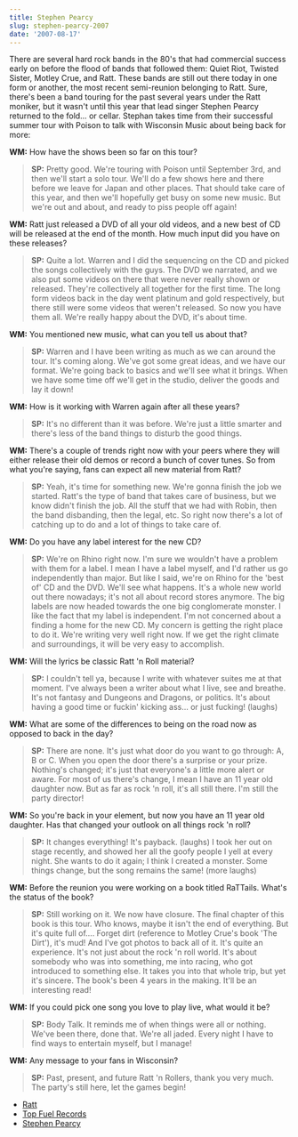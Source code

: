 ```yaml
---
title: Stephen Pearcy
slug: stephen-pearcy-2007
date: '2007-08-17'
---
```


There are several hard rock bands in the 80's that had commercial success early on before the flood of bands that followed them: Quiet Riot, Twisted Sister, Motley Crue, and Ratt. These bands are still out there today in one form or another, the most recent semi-reunion belonging to Ratt. Sure, there's been a band touring for the past several years under the Ratt moniker, but it wasn't until this year that lead singer Stephen Pearcy returned to the fold… or cellar. Stephan takes time from their successful summer tour with Poison to talk with Wisconsin Music about being back for more:

**WM:**
How have the shows been so far on this tour?

> **SP:** Pretty good. We're touring with Poison until September 3rd, and then we'll start a solo tour. We'll do a few shows here and there before we leave for Japan and other places. That should take care of this year, and then we'll hopefully get busy on some new music. But we're out and about, and ready to piss people off again!

**WM:**
Ratt just released a DVD of all your old videos, and a new best of CD will be released at the end of the month. How much input did you have on these releases? 

> **SP:**
Quite a lot. Warren and I did the sequencing on the CD and picked the songs collectively with the guys. The DVD we narrated, and we also put some videos on there that were never really shown or released. They're collectively all together for the first time. The long form videos back in the day went platinum and gold respectively, but there still were some videos that weren't released. So now you have them all. We're really happy about the DVD, it's about time.

**WM:**
You mentioned new music, what can you tell us about that?

> **SP:** Warren and I have been writing as much as we can around the tour. It's coming along. We've got some great ideas, and we have our format. We're going back to basics and we'll see what it brings. When we have some time off we'll get in the studio, deliver the goods and lay it down!

**WM:**
How is it working with Warren again after all these years?

> **SP:** It's no different than it was before. We're just a little smarter and there's less of the band things to disturb the good things. 

**WM:**
There's a couple of trends right now with your peers where they will either release their old demos or record a bunch of cover tunes. So from what you're saying, fans can expect all new material from Ratt? 

> **SP:** Yeah, it's time for something new. We're gonna finish the job we started. Ratt's the type of band that takes care of business, but we know didn't finish the job. All the stuff that we had with Robin, then the band disbanding, then the legal, etc. So right now there's a lot of catching up to do and a lot of things to take care of.

**WM:**
Do you have any label interest for the new CD?

> **SP:** We're on Rhino right now. I'm sure we wouldn't have a problem with them for a label. I mean I have a label myself, and I'd rather us go independently than major. But like I said, we're on Rhino for the 'best of' CD and the DVD. We'll see what happens. It's a whole new world out there nowadays; it's not all about record stores anymore. The big labels are now headed towards the one big conglomerate monster. I like the fact that my label is independent. I'm not concerned about a finding a home for the new CD. My concern is getting the right place to do it. We're writing very well right now. If we get the right climate and surroundings, it will be very easy to accomplish.

**WM:**
Will the lyrics be classic Ratt 'n Roll material?

> **SP:** I couldn't tell ya, because I write with whatever suites me at that moment. I've always been a writer about what I live, see and breathe. It's not fantasy and Dungeons and Dragons, or politics. It's about having a good time or fuckin' kicking ass... or just fucking! (laughs) 

**WM:**
What are some of the differences to being on the road now as opposed to back in the day?

> **SP:** There are none. It's just what door do you want to go through: A, B or C. When you open the door there's a surprise or your prize. Nothing's changed; it's just that everyone's a little more alert or aware. For most of us there's change, I mean I have an 11 year old daughter now. But as far as rock 'n roll, it's all still there. I'm still the party director!

**WM:**
So you're back in your element, but now you have an 11 year old daughter. Has that changed your outlook on all things rock 'n roll?

> **SP:** It changes everything! It's payback. (laughs) I took her out on stage recently, and showed her all the goofy people I yell at every night. She wants to do it again; I think I created a monster. Some things change, but the song remains the same! (more laughs)

**WM:**
Before the reunion you were working on a book titled RaTTails. What's the status of the book?

> **SP:** Still working on it. We now have closure. The final chapter of this book is this tour. Who knows, maybe it isn't the end of everything. But it's quite full of…. Forget dirt (reference to Motley Crue's book 'The Dirt'), it's mud! And I've got photos to back all of it. It's quite an experience. It's not just about the rock 'n roll world. It's about somebody who was into something, me into racing, who got introduced to something else. It takes you into that whole trip, but yet it's sincere. The book's been 4 years in the making. It'll be an interesting read!

**WM:**
If you could pick one song you love to play live, what would it be?

> **SP:** Body Talk. It reminds me of when things were all or nothing. We've been there, done that. We're all jaded. Every night I have to find ways to entertain myself, but I manage!

**WM:**
Any message to your fans in Wisconsin?

> **SP:** Past, present, and future Ratt 'n Rollers, thank you very much. The party's still here, let the games begin!

* [Ratt](http://www.therattpack.com)
* [Top Fuel Records](http://www.topfuelrecords.com)
* [Stephen Pearcy](http://www.stephenpearcy.com)